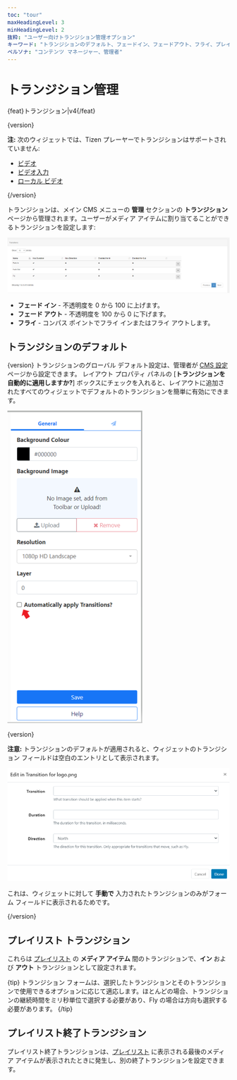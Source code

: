 ```yaml
---
toc: "tour"
maxHeadingLevel: 3
minHeadingLevel: 2
抜粋: "ユーザー向けトランジション管理オプション"
キーワード: "トランジションのデフォルト、フェードイン、フェードアウト、フライ、プレイリストトランジション、終了トランジション"
ペルソナ: "コンテンツ マネージャー、管理者"
---
```


# トランジション管理

{feat}トランジション|v4{/feat}

{version}

**注:** 次のウィジェットでは、Tizen プレーヤーでトランジションはサポートされていません:

- [ビデオ](media_module_video.html)
- [ビデオ入力](media_module_video_in.html)
- [ローカル ビデオ](media_module_localvideo.html)

{/version}

トランジションは、メイン CMS メニューの **管理** セクションの **トランジション** ページから管理されます。ユーザーがメディア アイテムに割り当てることができるトランジションを設定します:

![トランジション グリッド](img/v4_tour_transitions_grid.png)

- **フェード イン** - 不透明度を 0 から 100 に上げます。
- **フェード アウト** - 不透明度を 100 から 0 に下げます。
- **フライ** - コンパス ポイントでフライ インまたはフライ アウトします。

## トランジションのデフォルト

{version}
トランジションのグローバル デフォルト設定は、管理者が [CMS 設定](tour_cms_settings.html#content-defaults) ページから設定できます。
レイアウト プロパティ パネルの [**トランジションを自動的に適用しますか?**] ボックスにチェックを入れると、レイアウトに追加されたすべてのウィジェットでデフォルトのトランジションを簡単に有効にできます。

![トランジション レイアウト](img/v4_tour_transitions_layout.png)

{version}

**注意:** トランジションのデフォルトが適用されると、ウィジェットのトランジション フィールドは空白のエントリとして表示されます。

![トランジション ウィジェット](img/v4_tour_transitions_widget.png)

これは、ウィジェットに対して **手動で** 入力されたトランジションのみがフォーム フィールドに表示されるためです。

{/version}

## プレイリスト トランジション

これらは [プレイリスト](media_playlists.html) の **メディア アイテム** 間のトランジションで、**イン** および **アウト** トランジションとして設定されます。

{tip}
トランジション フォームは、選択したトランジションとそのトランジションで使用できるオプションに応じて適応します。ほとんどの場合、トランジションの継続時間をミリ秒単位で選択する必要があり、Fly の場合は方向も選択する必要があります。
{/tip}

## プレイリスト終了トランジション

プレイリスト終了トランジションは、[プレイリスト](media_playlists.html) に表示される最後のメディア アイテムが表示されたときに発生し、別の終了トランジションを設定できます。